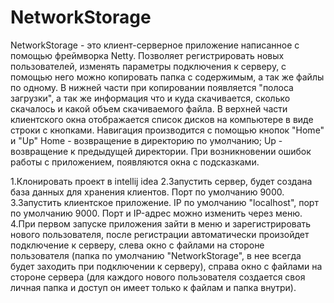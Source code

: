 # NetworkStorage
NetworkStorage - это клиент-серверное приложение написанное с помощью фреймворка Netty. Позволяет регистрировать новых пользователей, изменять параметры подключения
к серверу, с помощью него можно копировать папка с содержимым, а так же файлы по одному. В нижней части при копировании появляется "полоса загрузки", а так же информация
что и куда скачивается, сколько скачалось и какой объем скачиваемого файла. В верхней части клиентского окна отображается список дисков на компьютере
в виде строки с кнопками. Навигация производится с помощью кнопок "Home" и "Up"
Home - возвращение в директорию по умолчанию;
Up - возвращение к предыдущей директории.
При возникновении ошибок работы с приложением, появляются окна с подсказками.

1.Клонировать проект в intellij idea
2.Запустить сервер, будет создана база данных для хранения клиентов. Порт по умолчанию 9000.
3.Запустить клиентское приложение. IP по умолчанию "localhost", порт по умолчанию 9000. Порт и IP-адрес можно изменить через меню.
4.При первом запуске приложения зайти в меню и зарегистрировать нового пользователя, после регистрации автоматически произойдет подключение к серверу,
слева окно с файлами на стороне пользователя (папка по умолчанию "NetworkStorage", в нее всегда будет заходить при подключении к серверу), справа окно с файлами на стороне
сервера (для каждого нового пользователя создается своя личная папка и доступ он имеет только к файлам и папка внутри).
